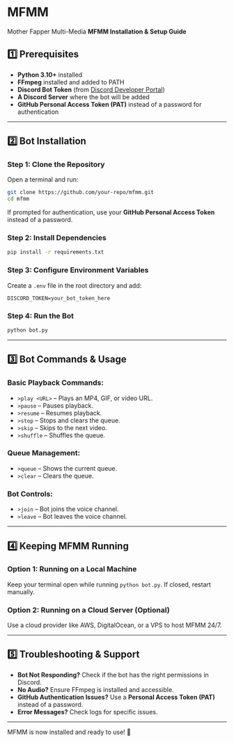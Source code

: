 # MFMM
Mother Fapper Multi-Media
**MFMM Installation & Setup Guide**

## **1️⃣ Prerequisites**
- **Python 3.10+** installed
- **FFmpeg** installed and added to PATH
- **Discord Bot Token** (from [Discord Developer Portal](https://discord.com/developers/applications/1346965938590716045/bot))
- **A Discord Server** where the bot will be added
- **GitHub Personal Access Token (PAT)** instead of a password for authentication

---

## **2️⃣ Bot Installation**

### **Step 1: Clone the Repository**
Open a terminal and run:
```bash
git clone https://github.com/your-repo/mfmm.git
cd mfmm
```
If prompted for authentication, use your **GitHub Personal Access Token** instead of a password.

### **Step 2: Install Dependencies**
```bash
pip install -r requirements.txt
```

### **Step 3: Configure Environment Variables**
Create a `.env` file in the root directory and add:
```env
DISCORD_TOKEN=your_bot_token_here
```

### **Step 4: Run the Bot**
```bash
python bot.py
```

---

## **3️⃣ Bot Commands & Usage**

### **Basic Playback Commands:**
- `>play <URL>` – Plays an MP4, GIF, or video URL.
- `>pause` – Pauses playback.
- `>resume` – Resumes playback.
- `>stop` – Stops and clears the queue.
- `>skip` – Skips to the next video.
- `>shuffle` – Shuffles the queue.

### **Queue Management:**
- `>queue` – Shows the current queue.
- `>clear` – Clears the queue.

### **Bot Controls:**
- `>join` – Bot joins the voice channel.
- `>leave` – Bot leaves the voice channel.

---

## **4️⃣ Keeping MFMM Running**

### **Option 1: Running on a Local Machine**
Keep your terminal open while running `python bot.py`. If closed, restart manually.

### **Option 2: Running on a Cloud Server (Optional)**
Use a cloud provider like AWS, DigitalOcean, or a VPS to host MFMM 24/7.

---

## **5️⃣ Troubleshooting & Support**
- **Bot Not Responding?** Check if the bot has the right permissions in Discord.
- **No Audio?** Ensure FFmpeg is installed and accessible.
- **GitHub Authentication Issues?** Use a **Personal Access Token (PAT)** instead of a password.
- **Error Messages?** Check logs for specific issues.

---

MFMM is now installed and ready to use! 🚀
